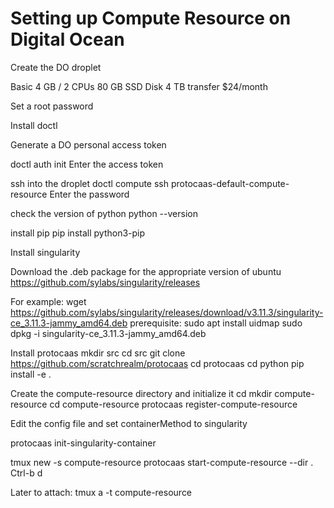 # Setting up Compute Resource on Digital Ocean

Create the DO droplet

Basic
4 GB / 2 CPUs
80 GB SSD Disk
4 TB transfer
$24/month

Set a root password

Install doctl

Generate a DO personal access token

doctl auth init
Enter the access token

ssh into the droplet
doctl compute ssh protocaas-default-compute-resource
Enter the password

check the version of python
python --version

install pip
pip install python3-pip

Install singularity

Download the .deb package for the appropriate version of ubuntu
https://github.com/sylabs/singularity/releases

For example:
wget https://github.com/sylabs/singularity/releases/download/v3.11.3/singularity-ce_3.11.3-jammy_amd64.deb
prerequisite: sudo apt install uidmap
sudo dpkg -i singularity-ce_3.11.3-jammy_amd64.deb

Install protocaas
mkdir src
cd src
git clone https://github.com/scratchrealm/protocaas
cd protocaas
cd python
pip install -e .

Create the compute-resource directory and initialize it
cd
mkdir compute-resource
cd compute-resource
protocaas register-compute-resource

Edit the config file and set containerMethod to singularity

protocaas init-singularity-container

tmux new -s compute-resource
protocaas start-compute-resource --dir .
Ctrl-b d

Later to attach:
tmux a -t compute-resource
